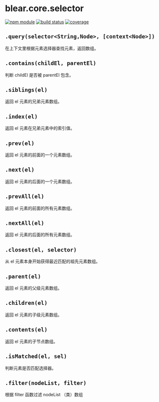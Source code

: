 # blear.core.selector

[![npm module][npm-img]][npm-url]
[![build status][travis-img]][travis-url]
[![coverage][coveralls-img]][coveralls-url]

[travis-img]: https://img.shields.io/travis/blearjs/blear.core.selector/master.svg?style=flat-square
[travis-url]: https://travis-ci.org/blearjs/blear.core.selector

[npm-img]: https://img.shields.io/npm/v/blear.core.selector.svg?style=flat-square
[npm-url]: https://www.npmjs.com/package/blear.core.selector

[coveralls-img]: https://img.shields.io/coveralls/blearjs/blear.core.selector/master.svg?style=flat-square
[coveralls-url]: https://coveralls.io/github/blearjs/blear.core.selector?branch=master



## `.query(selector<String,Node>, [context<Node>])`
在上下文里根据元素选择器查找元素，返回数组。


## `.contains(childEl, parentEl)`
判断 childEl 是否被 parentEl 包含。


## `.siblings(el)`
返回 el 元素的兄弟元素数组。


## `.index(el)`
返回 el 元素在兄弟元素中的索引值。


## `.prev(el)`
返回 el 元素的前面的一个元素数组。


## `.next(el)`
返回 el 元素的后面的一个元素数组。


## `.prevAll(el)`
返回 el 元素的前面的所有元素数组。


## `.nextAll(el)`
返回 el 元素的后面的所有元素数组。



## `.closest(el, selector)`
从 el 元素本身开始获得最近匹配的祖先元素数组。


## `.parent(el)`
返回 el 元素的父级元素数组。


## `.children(el)`
返回 el 元素的子级元素数组。


## `.contents(el)`
返回 el 元素的子节点数组。



## `.isMatched(el, sel)`
判断元素是否匹配选择器。


## `.filter(nodeList, filter)`
根据 filter 函数过滤 nodeList （类）数组




